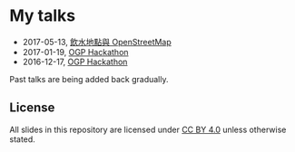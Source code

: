 
# My talks

* 2017-05-13, [飲水地點與 OpenStreetMap](https://pm5.github.io/talks/2017-05-13-watermap-osm)
* 2017-01-19, [OGP Hackathon](https://pm5.github.io/talks/2017-01-19-OGP-hackathon)
* 2016-12-17, [OGP Hackathon](https://pm5.github.io/talks/2016-12-17-OGP-hackathon)

Past talks are being added back gradually.

## License

All slides in this repository are licensed under [CC BY 4.0](https://creativecommons.org/licenses/by/4.0/) unless otherwise stated.
